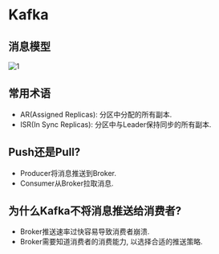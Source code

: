 # Kafka

## 消息模型

![1](https://img.axlis.cn/note/MQ/1.png)

## 常用术语

* AR(Assigned Replicas): 分区中分配的所有副本.
* ISR(In Sync Replicas): 分区中与Leader保持同步的所有副本.

## Push还是Pull?

* Producer将消息推送到Broker.
* Consumer从Broker拉取消息.

## 为什么Kafka不将消息推送给消费者?

* Broker推送速率过快容易导致消费者崩溃.
* Broker需要知道消费者的消费能力, 以选择合适的推送策略.
